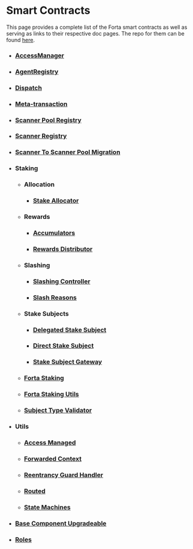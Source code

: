 # Smart Contracts

This page provides a complete list of the Forta smart contracts as well as serving as links to their respective doc pages. The repo for them can be found [here](https://github.com/forta-network/forta-contracts).

- ### [AccessManager](./contracts/components/access/AccessManager.md)
- ### [AgentRegistry](./contracts/components/agents/AgentRegistry.md)
- ### [Dispatch](./contracts/components/agents/AgentRegistry.md)
- ### [Meta-transaction](./contracts/components/metatx/Forwarder.md)
- ### [Scanner Pool Registry](./contracts/components/scanner_pools/ScannerPoolRegistry.md)
- ### [Scanner Registry](./contracts/components/scanners/ScannerRegistry.md)
- ### [Scanner To Scanner Pool Migration](./contracts/components/scanners/ScannerToNodeRunnerMigration.md)
- ### Staking
    - ### Allocation
        - ### [Stake Allocator](./contracts/components/staking/StakeAllocator.md)
    - ### Rewards
        - ### [Accumulators](./contracts/components/staking/Accumulators.md)
        - ### [Rewards Distributor](./contracts/components/staking/RewardsDistributor.md)
    - ### Slashing
        - ### [Slashing Controller](./contracts/components/staking/SlashingController.md)
        - ### [Slash Reasons](./contracts/components/staking/SlashReasons.md)
    - ### Stake Subjects
        - ### [Delegated Stake Subject](./contracts/components/staking/DelegatedStakeSubject.md)
        - ### [Direct Stake Subject](./contracts/components/staking/DirectStakeSubject.md)
        - ### [Stake Subject Gateway](./contracts/components/staking/StakeSubjectGateway.md)
    - ### [Forta Staking](./contracts/components/staking/FortaStaking.md)
    - ### [Forta Staking Utils](./contracts/components/staking/FortaStakingUtils.md)
    - ### [Subject Type Validator](./contracts/components/staking/SubjectTypeValidator.md)
- ### Utils
    - ### [Access Managed](./contracts/components/utils/AccessManaged.md)
    - ### [Forwarded Context](./contracts/components/utils/ForwardedContext.md)
    - ### [Reentrancy Guard Handler](./contracts/components/utils/ReentrancyGuardHandler.md)
    - ### [Routed](./contracts/components/utils/Routed.md)
    - ### [State Machines](./contracts/components/utils/StateMachines.md)
- ### [Base Component Upgradeable](./contracts/components/BaseComponentUpgradeable.md)
- ### [Roles](./contracts/components/Roles.md)